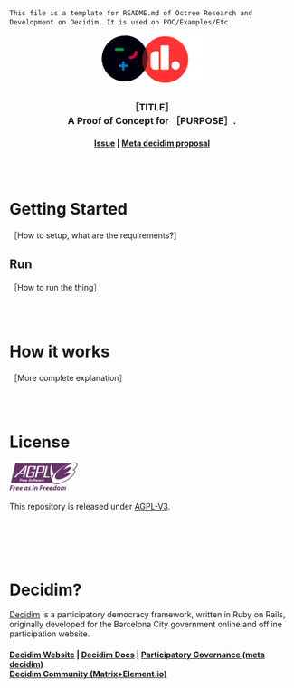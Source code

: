 ```
This file is a template for README.md of Octree Research and Development on Decidim. It is used on POC/Examples/Etc.
```
<p align="center">
    <img src="https://raw.githubusercontent.com/octree-gva/meta/main/decidim/static/octree_and_decidim.svg" height="90" alt="Decidim Research & Development by Octree" />
</p>
<h3 align="center">
    <strong>［TITLE］</strong><br />
    A Proof of Concept for ［PURPOSE］.<br />
</h3>
<h4 align="center">
    <a href="https://github.com/decidim/decidim/issues/［ISSUE ID］">Issue</a> |
    <a href="https://meta.decidim.org/processes/roadmap/f/122/proposals/［PROPOSAL ID］">Meta decidim proposal</a>
</h4><br /><br />

# Getting Started
［How to setup, what are the requirements?］

## Run
［How to run the thing］

<br /><br />

# How it works
［More complete explanation］

<br /><br />

# License
<img src="https://raw.githubusercontent.com/octree-gva/meta/main/decidim/static/decidim_licence.svg" width="120"><br /><br />
This repository is released under [AGPL-V3](https://choosealicense.com/licenses/agpl-3.0/). 

<br /><br /><br /><br />

# Decidim?
[Decidim](https://github.com/decidim/decidim) is a participatory democracy framework, written in Ruby on Rails, originally developed for the Barcelona City government online and offline participation website.
<br />
<h4>
    <a href="https://decidim.org">Decidim Website</a> |
    <a href="https://docs.decidim.org/en/">Decidim Docs</a> |
    <a href="https://meta.decidim.org">Participatory Governance (meta decidim)</a><br/>
    <a href="https://matrix.to/#/+decidim:matrix.org">Decidim Community (Matrix+Element.io)</a>
</h4>


